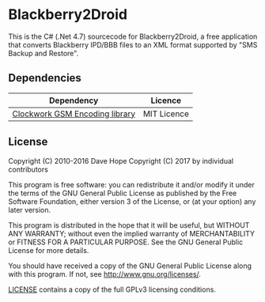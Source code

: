# Blackberry2Droid

This is the C# (.Net 4.7) sourcecode for Blackberry2Droid, a free application that converts Blackberry IPD/BBB files to an XML format supported by "SMS Backup and Restore".

## Dependencies

| Dependency    | Licence       |
| ------------- | ------------- |
| [Clockwork GSM Encoding library](https://github.com/mediaburst/.NET-GSM-Encoding) | MIT Licence |

## License
Copyright (C) 2010-2016 Dave Hope
Copyright (C) 2017 by individual contributors

This program is free software: you can redistribute it and/or modify it under the terms of the GNU General Public License as published by the Free Software Foundation, either version 3 of the License, or (at your option) any later version.

This program is distributed in the hope that it will be useful, but WITHOUT ANY WARRANTY; without even the implied warranty of MERCHANTABILITY or FITNESS FOR A PARTICULAR PURPOSE. See the GNU General Public License for more details.

You should have received a copy of the GNU General Public License along with this program. If not, see http://www.gnu.org/licenses/.

[LICENSE](https://github.com/davehope/Blackberry2Droid/blob/master/LICENSE) contains a copy of the full GPLv3 licensing conditions.
